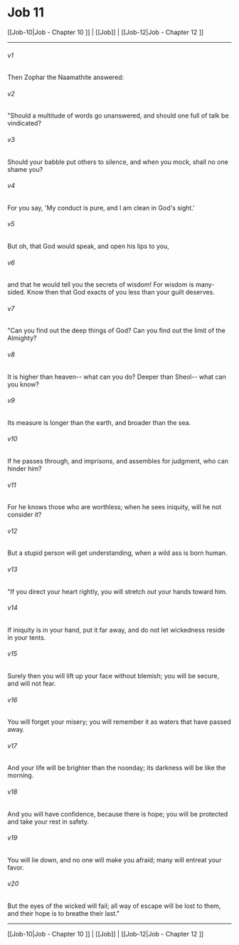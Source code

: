 # Job 11

[[Job-10|Job - Chapter 10 ]] | [[Job]] | [[Job-12|Job - Chapter 12 ]]
***

###### v1
Then Zophar the Naamathite answered:
###### v2
"Should a multitude of words go unanswered, and should one full of talk be vindicated?
###### v3
Should your babble put others to silence, and when you mock, shall no one shame you?
###### v4
For you say, 'My conduct is pure, and I am clean in God's sight.'
###### v5
But oh, that God would speak, and open his lips to you,
###### v6
and that he would tell you the secrets of wisdom! For wisdom is many-sided. Know then that God exacts of you less than your guilt deserves.
###### v7
"Can you find out the deep things of God? Can you find out the limit of the Almighty?
###### v8
It is higher than heaven-- what can you do? Deeper than Sheol-- what can you know?
###### v9
Its measure is longer than the earth, and broader than the sea.
###### v10
If he passes through, and imprisons, and assembles for judgment, who can hinder him?
###### v11
For he knows those who are worthless; when he sees iniquity, will he not consider it?
###### v12
But a stupid person will get understanding, when a wild ass is born human.
###### v13
"If you direct your heart rightly, you will stretch out your hands toward him.
###### v14
If iniquity is in your hand, put it far away, and do not let wickedness reside in your tents.
###### v15
Surely then you will lift up your face without blemish; you will be secure, and will not fear.
###### v16
You will forget your misery; you will remember it as waters that have passed away.
###### v17
And your life will be brighter than the noonday; its darkness will be like the morning.
###### v18
And you will have confidence, because there is hope; you will be protected and take your rest in safety.
###### v19
You will lie down, and no one will make you afraid; many will entreat your favor.
###### v20
But the eyes of the wicked will fail; all way of escape will be lost to them, and their hope is to breathe their last."

***

[[Job-10|Job - Chapter 10 ]] | [[Job]] | [[Job-12|Job - Chapter 12 ]]
